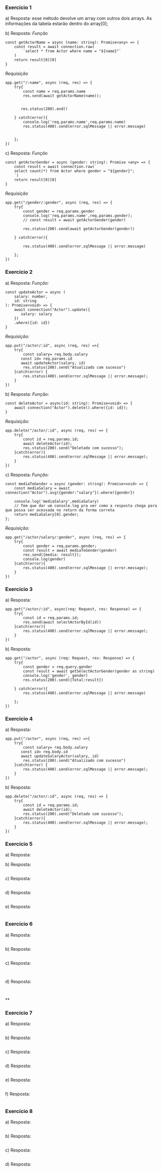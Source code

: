### Exercício 1

a) Resposta: esse método devolve um array com outros dois arrays. As informações da tabela estarão dentro do array[0];

b) Resposta:
*Função*
```
const getActorName = async (name: string): Promise<any> => {
    const result = await connection.raw(
        `select * from Actor where name = "${name}"`
    )
    return result[0][0]
}
```
*Requisição*
```
app.get("/:name", async (req, res) => {
    try{
        const name = req.params.name
        res.send(await getActorName(name));
        

       res.status(200).end()
        
    } catch(error){
        console.log('req.params.name',req.params.name)
        res.status(400).send(error.sqlMessage || error.message)


    };
})
```


c) Resposta: 
*Função*
```
const getActorGender = async (gender: string): Promise <any> => {
    const result = await connection.raw(`
    select count(*) from Actor where gender = "${gender}";
    `)
    return result[0][0]
}
```
*Requisição*
```
app.get("/gender/:gender", async (req, res) => {
    try{
        const gender = req.params.gender
        console.log('req.params.name',req.params.gender);
        // const result = await getActorGender(gender)
       
        res.status(200).send(await getActorGender(gender))
        
    } catch(error){

        res.status(400).send(error.sqlMessage || error.message)

    };
})
```


### Exercício 2

a) Resposta: 
*Função:*
```
const updateActor = async (
    salary: number,
    id: string
): Promise<void> => {
    await connection("Actor").update({
       salary: salary 
    })
    .where({id: id})
}

```
*Requisição:*
```
app.put("/actor/:id", async (req, res) =>{
    try{
        const salary= req.body.salary 
       const id= req.params.id
       await updateActor(salary, id)
        res.status(200).send("Atualizado com sucesso")
    }catch(error) {
        res.status(400).send(error.sqlMessage || error.message);
    }
})
```

b) Resposta:
*Função:*
```
const deleteActor = async(id: string): Promise<void> => {
    await connection("Actor").delete().where({id: id});
}
```
*Requisição:*
```
app.delete("/actor/:id", async (req, res) => {
    try{
        const id = req.params.id;
        await deleteActor(id);
        res.status(200).send("Deletado com sucesso");
    }catch(error){
        res.status(400).send(error.sqlMessage || error.message);
    }
})
```

c) Resposta:
*Função:*
```
const mediaToGender = async (gender: string): Promise<void> => {
    const mediaSalary = await connection("Actor").avg({gender:"salary"}).where({gender})

    console.log('mediaSalary',mediaSalary)
    // Tem que dar um console.log pra ver como a resposta chega para que possa ser acessada no return da forma correta
    return mediaSalary[0].gender;
};
```
*Requisição:*
```
app.get("/actor/salary/:gender", async (req, res) => {
    try{
        const gender = req.params.gender;
        const result = await mediaToGender(gender)
        res.send({media: result});
        console.log(gender)
    }catch(error){
        res.status(400).send(error.sqlMessage || error.message);
    }
})
```


### Exercício 3

a) Resposta: 
```
app.get("/actor/:id", async(req: Request, res: Response) => {
    try{
        const id = req.params.id;
        res.send(await selectActorById(id))
    }catch(error){
        res.status(400).send(error.sqlMessage || error.message);
    }
})
```

b) Resposta:
```
app.get("/actor", async (req: Request, res: Response) => {
    try{
        const gender = req.query.gender
        const result = await getSelectActorGender(gender as string)
        console.log('gender', gender)
        res.status(200).send({Total:result})
        
    } catch(error){
        res.status(400).send(error.sqlMessage || error.message)

    };
})
```

### Exercício 4

a) Resposta: 
```
app.put("/actor", async (req, res) =>{
    try{
        const salary= req.body.salary 
       const id= req.body.id
       await updateSalaryActor(salary, id)
        res.status(200).send("Atualizado com sucesso")
    }catch(error) {
        res.status(400).send(error.sqlMessage || error.message);
    }
})
```

b) Resposta:
```
app.delete("/actor/:id", async (req, res) => {
    try{
        const id = req.params.id;
        await deleteActor(id);
        res.status(200).send("Deletado com sucesso");
    }catch(error){
        res.status(400).send(error.sqlMessage || error.message);
    }
})
```


### Exercício 5

a) Resposta: 


b) Resposta:
```

```

c) Resposta:
```

```

d) Resposta: 
```

```

e) Resposta: 
```

```

### Exercício 6

a) Resposta:
```

```

b) Resposta:
```

```

c) Resposta:
```

```

```

```

d) Resposta: 
```

```

```

```
**


### Exercício 7

a) Resposta:
```

```

b) Resposta:
```

```

c) Resposta:
```

```

d) Resposta: 
```

```

e) Resposta:
```

```

f) Resposta:
```

```


### Exercício 8

a) Resposta:
```

```

b) Resposta:
```

```

c) Resposta:
```

```

d) Resposta: 
```

```
